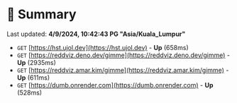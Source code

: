 # 📖 Summary
Last updated: **4/9/2024, 10:42:43 PG "Asia/Kuala_Lumpur"**

- `GET` [https://hst.ujol.dev](https://hst.ujol.dev) - **Up** (658ms)
- `GET` [https://reddviz.deno.dev/gimme](https://reddviz.deno.dev/gimme) - **Up** (2935ms)
- `GET` [https://reddviz.amar.kim/gimme](https://reddviz.amar.kim/gimme) - **Up** (611ms)
- `GET` [https://dumb.onrender.com](https://dumb.onrender.com) - **Up** (528ms)
